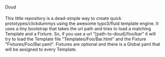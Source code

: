 Doud
####

This little repository is a dead-simple way to create quick prototypes/clickdummys
using the awesome typo3/fluid template engine. It uses a tiny bootstrap that takes
the url path and tries to load a matching Template and a Fixture.
So, if you use a url "[path-to-doud]/foo/bar" it will try to load the Template
file "Templates/Foo/Bar.html" and the Fixture "Fixtures/Foo/Bar.yaml".
Fixtures are optional and there is a Global.yaml that will be assigned to every
Template.